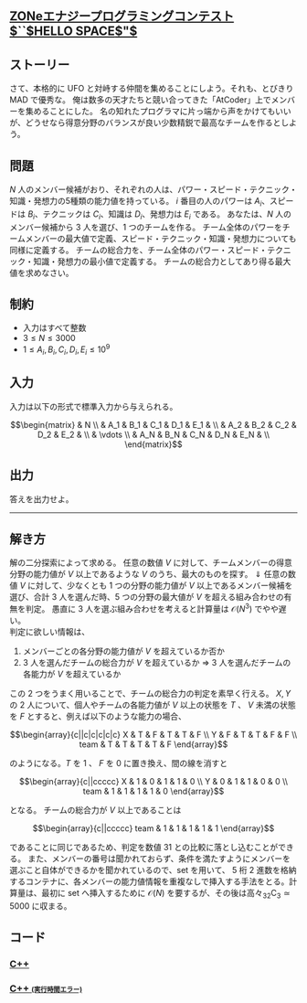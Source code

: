 ## [ZONeエナジープログラミングコンテスト $``$HELLO SPACE$"$](https://atcoder.jp/contests/zone2021/tasks/zone2021_c)

## ストーリー
さて、本格的に UFO と対峙する仲間を集めることにしよう。それも、とびきり MAD で優秀な。
俺は数多の天才たちと競い合ってきた「AtCoder」上でメンバーを集めることにした。
名の知れたプログラマに片っ端から声をかけてもいいが、どうせなら得意分野のバランスが良い少数精鋭で最高なチームを作るとしよう。

## 問題
$N$ 人のメンバー候補がおり、それぞれの人は、パワー・スピード・テクニック・知識・発想力の5種類の能力値を持っている。
$i$ 番目の人のパワーは $A_i$、スピードは $B_i$、テクニックは $C_i$、知識は $D_i$、発想力は $E_i$ である。
あなたは、$N$ 人のメンバー候補から $3$ 人を選び、$1$ つのチームを作る。
チーム全体のパワーをチームメンバーの最大値で定義、スピード・テクニック・知識・発想力についても同様に定義する。
チームの総合力を、チーム全体のパワー・スピード・テクニック・知識・発想力の最小値で定義する。
チームの総合力としてあり得る最大値を求めなさい。

## 制約
- 入力はすべて整数
- $3 \leq N \leq 3000$
- $1 \leq A_i,B_i,C_i,D_i,E_i \leq 10^9$

## 入力
入力は以下の形式で標準入力から与えられる。
```math
\begin{matrix}
& N \\
& A_1 & B_1 & C_1 & D_1 & E_1 & \\
& A_2 & B_2 & C_2 & D_2 & E_2 & \\
& \vdots \\
& A_N & B_N & C_N & D_N & E_N & \\
\end{matrix}
```

## 出力
答えを出力せよ。

***

## 解き方
解の二分探索によって求める。
任意の数値 $V$ に対して、チームメンバーの得意分野の能力値が $V$ 以上であるような $V$ のうち、最大のものを探す。 
$\Downarrow$
任意の数値 $V$ に対して、少なくとも $1$ つの分野の能力値が $V$ 以上であるメンバー候補を選び、合計 $3$ 人を選んだ時、$5$ つの分野の最大値が $V$ を超える組み合わせの有無を判定。
愚直に $3$ 人を選ぶ組み合わせを考えると計算量は $\mathcal{O}(N^3)$ でやや遅い。  
判定に欲しい情報は、
1. メンバーごとの各分野の能力値が $V$ を超えているか否か
2. $3$ 人を選んだチームの総合力が $V$ を超えているか
$\Rightarrow$ $3$ 人を選んだチームの各能力が $V$ を超えているか

この $2$ つをうまく用いることで、チームの総合力の判定を素早く行える。
$X,Y$ の $2$ 人について、個人やチームの各能力値が $V$ 以上の状態を $T$ 、
$V$ 未満の状態を $F$ とすると、例えば以下のような能力の場合、
```math
\begin{array}{c||c|c|c|c|c}
X       & T & F & T & T & F \\
Y       & F & T & T & F & F \\
team    & T & T & T & T & F
\end{array}
```
のようになる。$T$ を $1$ 、 $F$ を $0$ に置き換え、間の線を消すと
```math
\begin{array}{c||ccccc}
X       & 1 & 0 & 1 & 1 & 0 \\
Y       & 0 & 1 & 1 & 0 & 0 \\
team    & 1 & 1 & 1 & 1 & 0
\end{array}
```
となる。
チームの総合力が $V$ 以上であることは
```math
\begin{array}{c||ccccc}
team    & 1 & 1 & 1 & 1 & 1
\end{array}
```
であることに同じであるため、判定を数値 $31$ との比較に落とし込むことができる。
また、メンバーの番号は聞かれておらず、条件を満たすようにメンバーを選ぶこと自体ができるかを聞かれているので、$\textrm{set}$ を用いて、 $5$ 桁 $2$ 進数を格納するコンテナに、各メンバーの能力値情報を重複なしで挿入する手法をとる。計算量は、最初に $\textrm{set}$ へ挿入するために $\mathcal{O}(N)$ を要するが、その後は高々${}_{32}\textrm{C}_3 \simeq 5000$ に収まる。


## コード
### [C++](zone2021_c.cpp)
### [C++ <span style="font-size:70%">(実行時間エラー)</span>](zone2021_c_2.cpp)
